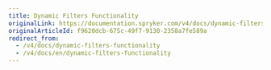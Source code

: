 ```yaml
---
title: Dynamic Filters Functionality
originalLink: https://documentation.spryker.com/v4/docs/dynamic-filters-functionality
originalArticleId: f9620dcb-675c-49f7-9130-2358a7fe589a
redirect_from:
  - /v4/docs/dynamic-filters-functionality
  - /v4/docs/en/dynamic-filters-functionality
---
```



